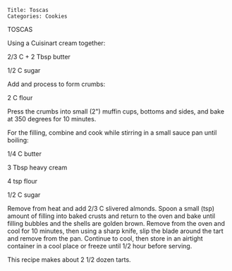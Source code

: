 ~~~ recipe-info
Title: Toscas
Categories: Cookies
~~~

TOSCAS

Using  a Cuisinart cream together:

2/3 C + 2 Tbsp butter

1/2 C sugar

Add and process to form crumbs:

2 C flour

Press the crumbs into small (2") muffin cups, bottoms and sides, and bake at 350 degrees for 10
minutes.

For the filling, combine and cook while stirring in a small sauce pan until boiling:

1/4 C butter

3 Tbsp heavy cream

4 tsp flour

1/2 C sugar

Remove from heat  and add 2/3 C slivered almonds.  Spoon a small (tsp) amount of filling into baked
crusts and return to the oven and bake until filling bubbles and the shells are golden brown.
Remove from the oven and cool for 10 minutes, then using a sharp knife, slip the blade around the
tart and remove from the pan.  Continue to cool, then store in an airtight container in a cool place
or freeze until 1/2 hour before serving.

This recipe makes about 2 1/2 dozen tarts.
